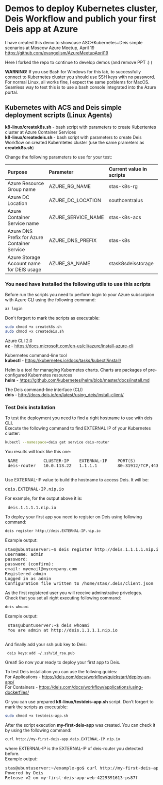 # Demos to deploy Kubernetes cluster, Deis Workflow and publich your first Deis app at Azure 

I have created this demo to showcase ASC+Kubernetes+Deis simple scenarios at Moscow Azure Meetup, April 19
https://github.com/evangelism/AzureMeetupApril19 

Here I forked the repo to continue to develop demos (and remove PPT :) )

**WARNING!** If you use Bash for Windows for this lab, to successfully connect to Kubernetes cluster you should use SSH keys with no password.
For normal Linux, all works fine, I expect the same porblems for MacOS. Seamless way to test this is to use a bash console integrated into the Azure portal.

## Kubernetes with ACS and Deis simple deployment scripts (Linux Agents)
**k8-linux/createk8s.sh** - bash script with parameters to create Kubertentes cluster at Azure Container Services  
**k8-linux/createdeis.sh** - bash script with parameters to create Deis Workflow on created Kuberntetes cluster (use the same prameters as **createk8s.sh**)

Change the following parameters to use for your test:


| Purpose        | Parameter           |Current value in scripts|
| :------------ |:--------------|:-------------|
| Azure Resource Group name   | AZURE_RG_NAME |stas-k8s-rg |
| Azure DC Location      | AZURE_DC_LOCATION |southcentralus | 
| Azure Container Service name |AZURE_SERVICE_NAME |stas-k8s-acs |
|Azure DNS Prefix for Azure Container Service|AZURE_DNS_PREFIX| stas-k8s |
|Azure Storage Account name for DEIS usage|AZURE_SA_NAME |stask8sdeisstorage |

### You need have installed the following utils to use this scripts

Before run the scripts you need to perform login to your Azure subscripion with Azure CLI using the following command:
```bash
az login
```

Don't forgert to mark the scripts as executable:
```bash
sudo chmod +x createk8s.sh
sudo chmod +x createdeis.sh
```

 Azure CLI 2.0  
**az** - https://docs.microsoft.com/en-us/cli/azure/install-azure-cli  

Kubernetes command-line tool  
**kubectl** - https://kubernetes.io/docs/tasks/kubectl/install/  

Helm is a tool for managing Kubernetes charts. Charts are packages of pre-configured Kubernetes resources  
**helm** - https://github.com/kubernetes/helm/blob/master/docs/install.md  

The Deis command-line interface (CLI)  
**deis** - http://docs.deis.io/en/latest/using_deis/install-client/  

### Test Deis installation

To test the deployment you need to find a right hostname to use with deis CLI.  
Execute the following command to find EXTERNAL IP of your Kubernetes cluster:  
```bash
kubectl --namespace=deis get service deis-router
```
You results will look like this one:
<pre>
 NAME          CLUSTER-IP    EXTERNAL-IP    PORT(S)                                                    AGE
 deis-router   10.0.113.22   1.1.1.1        80:31912/TCP,443:31642/TCP,2222:31239/TCP,9090:32507/TCP   5m
 </pre>
Use EXTERNAL-IP value to build the hostname to access Deis. It will be:  
<pre>
deis.EXTERNAL-IP.nip.io
</pre>
For example, for the output above it is:
<pre>
 deis.1.1.1.1.nip.io
</pre>
To deploy your first app you need to register on Deis using following command:
```bash
deis register http://deis.EXTERNAL-IP.nip.io 
```
Example output:  
<pre>
stas@ubuntuserver:~$ deis register http://deis.1.1.1.1.nip.io
username: admin
password:
password (confirm):
email: myemail@mycompany.com
Registered admin
Logged in as admin
Configuration file written to /home/stas/.deis/client.json
</pre>
As the first registered user you will receive adminstrative priveleges.  
Check that you set all right executing following command:
```bash
deis whoami
```
Example output: 
<pre>
 stas@ubuntuserver:~$ deis whoami
 You are admin at http://deis.1.1.1.1.nip.io
 </pre>
 And finally add your ssh pub key to Deis:
```bash
 deis keys:add ~/.ssh/id_rsa.pub
```
Great! So now your ready to deploy your first app to Deis.

To test Deis installation you can use the follwing guides:  
For Applications - https://deis.com/docs/workflow/quickstart/deploy-an-app/  
For Containers - https://deis.com/docs/workflow/applications/using-dockerfiles/

Or you can use prepared **k8-linux/testdeis-app.sh** script. 
Don't forgert to mark the scripts as executable:
```bash
sudo chmod +x testdeis-app.sh
```
After the script execution **my-first-deis-app** was created. You can check it by using the following command:
```bash
curl http://my-first-deis-app.deis.EXTERNAL-IP.nip.io  
```
where EXTERNAL-IP is the EXTERNAL-IP of deis-router you detected before.  
Example output:
<pre>
stas@ubuntuserver:~/example-go$ curl http://my-first-deis-app.deis.1.1.1.1.nip.io
Powered by Deis
Release v2 on my-first-deis-app-web-4229391613-ps87f
</pre>